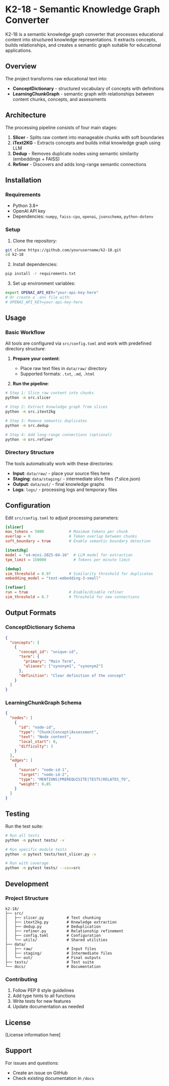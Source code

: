 # K2-18 - Semantic Knowledge Graph Converter

K2-18 is a semantic knowledge graph converter that processes educational content into structured knowledge representations. It extracts concepts, builds relationships, and creates a semantic graph suitable for educational applications.

## Overview

The project transforms raw educational text into:
- **ConceptDictionary** - structured vocabulary of concepts with definitions
- **LearningChunkGraph** - semantic graph with relationships between content chunks, concepts, and assessments

## Architecture

The processing pipeline consists of four main stages:

1. **Slicer** - Splits raw content into manageable chunks with soft boundaries
2. **iText2KG** - Extracts concepts and builds initial knowledge graph using LLM
3. **Dedup** - Removes duplicate nodes using semantic similarity (embeddings + FAISS)
4. **Refiner** - Discovers and adds long-range semantic connections

## Installation

### Requirements

- Python 3.8+
- OpenAI API key
- Dependencies: `numpy`, `faiss-cpu`, `openai`, `jsonschema`, `python-dotenv`

### Setup

1. Clone the repository:
```bash
git clone https://github.com/yourusername/k2-18.git
cd k2-18
```

2. Install dependencies:
```bash
pip install -r requirements.txt
```

3. Set up environment variables:
```bash
export OPENAI_API_KEY="your-api-key-here"
# Or create a .env file with:
# OPENAI_API_KEY=your-api-key-here
```

## Usage

### Basic Workflow

All tools are configured via `src/config.toml` and work with predefined directory structure:

1. **Prepare your content**:
   - Place raw text files in `data/raw/` directory
   - Supported formats: `.txt`, `.md`, `.html`

2. **Run the pipeline**:
```bash
# Step 1: Slice raw content into chunks
python -m src.slicer

# Step 2: Extract knowledge graph from slices
python -m src.itext2kg

# Step 3: Remove semantic duplicates
python -m src.dedup

# Step 4: Add long-range connections (optional)
python -m src.refiner
```

### Directory Structure

The tools automatically work with these directories:
- **Input**: `data/raw/` - place your source files here
- **Staging**: `data/staging/` - intermediate slice files (*.slice.json)
- **Output**: `data/out/` - final knowledge graphs
- **Logs**: `logs/` - processing logs and temporary files

## Configuration

Edit `src/config.toml` to adjust processing parameters:

```toml
[slicer]
max_tokens = 5000           # Maximum tokens per chunk
overlap = 0                 # Token overlap between chunks
soft_boundary = true        # Enable semantic boundary detection

[itext2kg]
model = "o4-mini-2025-04-16"  # LLM model for extraction
tpm_limit = 150000            # Tokens per minute limit

[dedup]
sim_threshold = 0.97        # Similarity threshold for duplicates
embedding_model = "text-embedding-3-small"

[refiner]
run = true                  # Enable/disable refiner
sim_threshold = 0.7         # Threshold for new connections
```

## Output Formats

### ConceptDictionary Schema

```json
{
  "concepts": [
    {
      "concept_id": "unique-id",
      "term": {
        "primary": "Main Term",
        "aliases": ["synonym1", "synonym2"]
      },
      "definition": "Clear definition of the concept"
    }
  ]
}
```

### LearningChunkGraph Schema

```json
{
  "nodes": [
    {
      "id": "node-id",
      "type": "Chunk|Concept|Assessment",
      "text": "Node content",
      "local_start": 0,
      "difficulty": 3
    }
  ],
  "edges": [
    {
      "source": "node-id-1",
      "target": "node-id-2", 
      "type": "MENTIONS|PREREQUISITE|TESTS|RELATES_TO",
      "weight": 0.85
    }
  ]
}
```

## Testing

Run the test suite:

```bash
# Run all tests
python -m pytest tests/ -v

# Run specific module tests
python -m pytest tests/test_slicer.py -v

# Run with coverage
python -m pytest tests/ --cov=src
```

## Development

### Project Structure

```
k2-18/
├── src/
│   ├── slicer.py          # Text chunking
│   ├── itext2kg.py        # Knowledge extraction
│   ├── dedup.py           # Deduplication
│   ├── refiner.py         # Relationship refinement
│   ├── config.toml        # Configuration
│   └── utils/             # Shared utilities
├── data/
│   ├── raw/               # Input files
│   ├── staging/           # Intermediate files
│   └── out/               # Final outputs
├── tests/                 # Test suite
└── docs/                  # Documentation
```

### Contributing

1. Follow PEP 8 style guidelines
2. Add type hints to all functions
3. Write tests for new features
4. Update documentation as needed

## License

[License information here]

## Support

For issues and questions:
- Create an issue on GitHub
- Check existing documentation in `/docs`